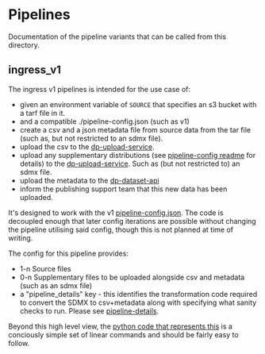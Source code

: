 # Pipelines

Documentation of the pipeline variants that can be called from this directory.

## ingress_v1

The ingress v1 pipelines is intended for the use case of:

- given an environment variable of `SOURCE` that specifies an s3 bucket with a tarf file in it.
- and a compatible ./pipeline-config.json (such as v1)
- create a csv and a json metadata file from source data from the tar file (such as, but not restricted to an sdmx file).
- upload the csv to the [dp-upload-service](https://github.com/ONSdigital/dp-upload-service).
- upload any supplementary distributions (see [pipeline-config readme]() for details) to the [dp-upload-service](https://github.com/ONSdigital/dp-upload-service). Such as (but not restricted to) an sdmx file.
- upload the metadata to the [dp-dataset-api](https://github.com/ONSdigital/dp-dataset-api)
- inform the publishing support team that this new data has been uploaded.

It's designed to work with the v1 [pipeline-config.json](./docs/pipeline-config.md). The code is decoupled enough that later config iterations are possible without changing the pipeline utilising said config, though this is not planned at time of writing.

The config for this pipeline provides:

- 1-n Source files
- 0-n Supplementary files to be uploaded alongside csv and metadata (such as an sdmx file)
- a "pipeline_details" key - this identifies the transformation code required to convert the SDMX to csv+metadata along with specifying what sanity checks to run. Please see [pipeline-details](../shared/details.py).

Beyond this high level view, the [python code that represents this](./ingress_v1.py) is a conciously simple set of linear commands and should be fairly easy to follow.
